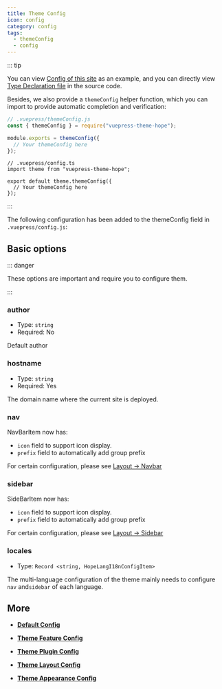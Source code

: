 ```yaml
---
title: Theme Config
icon: config
category: config
tags:
  - themeConfig
  - config
---
```


::: tip

You can view [Config of this site][docs-config] as an example, and you can directly view [Type Declaration file](https://github.com/vuepress-theme-hope/vuepress-theme-hope/blob/v1/packages/theme/types/theme/) in the source code.

Besides, we also provide a `themeConfig` helper function, which you can import to provide automatic completion and verification:

<CodeGroup>
<CodeGroupItem title="js">

```js
// .vuepress/themeConfig.js
const { themeConfig } = require("vuepress-theme-hope");

module.exports = themeConfig({
  // Your themeConfig here
});
```

</CodeGroupItem>

<CodeGroupItem title="ts">

```ts{2,4,6}
// .vuepress/config.ts
import theme from "vuepress-theme-hope";

export default theme.themeConfig({
  // Your themeConfig here
});
```

</CodeGroupItem>
</CodeGroup>

:::

The following configuration has been added to the themeConfig field in `.vuepress/config.js`:

## Basic options

::: danger

These options are important and require you to configure them.

:::

### author

- Type: `string`
- Required: No

Default author

### hostname

- Type: `string`
- Required: Yes

The domain name where the current site is deployed.

### nav <Badge text="improved" type="warn" />

NavBarItem now has:

- `icon` field to support icon display.
- `prefix` field to automatically add group prefix

For certain configuration, please see [Layout → Navbar](../../guide/layout/navbar.md)

### sidebar <Badge text="improved" type="warn" />

SideBarItem now has:

- `icon` field to support icon display.
- `prefix` field to automatically add group prefix

For certain configuration, please see [Layout → Sidebar](../../guide/layout/sidebar.md)

### locales

- Type: `Record <string, HopeLangI18nConfigItem>`

The multi-language configuration of the theme mainly needs to configure `nav` and`sidebar` of each language.

## More

- [**Default Config**](default.md)

- [**Theme Feature Config**](feature.md)

- [**Theme Plugin Config**](plugin.md)

- [**Theme Layout Config**](layout.md)

- [**Theme Appearance Config**](apperance.md)

[docs-config]: https://github.com/vuepress-theme-hope/vuepress-theme-hope/blob/v1/docs/theme/src/.vuepress/config.js

